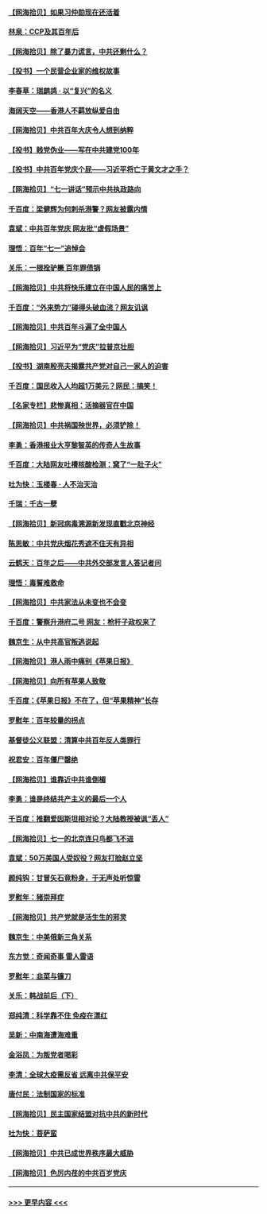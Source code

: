 #### [【网海拾贝】如果习仲勋现在还活着](../pages/nsc993/n13073410.md?t=07071802) 
#### [林泉：CCP及其百年后](../pages/nsc993/n13073226.md?t=07071802) 
#### [【网海拾贝】除了暴力谎言，中共还剩什么？](../pages/nsc993/n13071082.md?t=07071802) 
#### [【投书】一个民营企业家的维权故事](../pages/nsc993/n13070932.md?t=07071802) 
#### [李春草：瑞鹧鸪 · 以“复兴”的名义](../pages/nsc993/n13069984.md?t=07071802) 
#### [海阔天空——香港人不羁放纵爱自由](../pages/nsc993/n13069407.md?t=07071802) 
#### [【网海拾贝】中共百年大庆令人想到纳粹](../pages/nsc993/n13068483.md?t=07071802) 
#### [【投书】贱党伪业——写在中共建党100年](../pages/nsc993/n13067843.md?t=07071802) 
#### [【投书】中共百年党庆个屁——习近平将亡于黄文才之手？](../pages/nsc993/n13067425.md?t=07071802) 
#### [【网海拾贝】“七一讲话”预示中共执政路向](../pages/nsc993/n13066434.md?t=07071802) 
#### [千百度：梁健辉为何刺杀港警？网友披露内情](../pages/nsc993/n13066979.md?t=07071802) 
#### [袁斌：中共百年党庆 网友批“虚假场景”](../pages/nsc993/n13066385.md?t=07071802) 
#### [理悟：百年“七一”追悼会](../pages/nsc993/n13066106.md?t=07071802) 
#### [关乐：一根拴驴橛 百年罪债锅](../pages/nsc993/n13066089.md?t=07071802) 
#### [【网海拾贝】中共将快乐建立在中国人民的痛苦上](../pages/nsc993/n13064939.md?t=07071802) 
#### [千百度：“外来势力”碰得头破血流？网友讥讽](../pages/nsc993/n13064878.md?t=07071802) 
#### [【网海拾贝】中共百年斗遍了全中国人](../pages/nsc993/n13060020.md?t=07071802) 
#### [【网海拾贝】习近平为“党庆”拉普京壮胆](../pages/nsc993/n13057781.md?t=07071802) 
#### [【投书】湖南殷亮夫揭露共产党对自己一家人的迫害](../pages/nsc993/n13057744.md?t=07071802) 
#### [千百度：国民收入人均超1万美元？网民：搞笑！](../pages/nsc993/n13057692.md?t=07071802) 
#### [【名家专栏】悲惨真相：活摘器官在中国](../pages/nsc993/n13056611.md?t=07071802) 
#### [【网海拾贝】中共祸国殃世界，必须铲除！](../pages/nsc993/n13056011.md?t=07071802) 
#### [李勇：香港报业大亨黎智英的传奇人生故事](../pages/nsc993/n13055258.md?t=07071802) 
#### [千百度：大陆网友吐槽核酸检测：窝了“一肚子火”](../pages/nsc993/n13055194.md?t=07071802) 
#### [吐为快：玉楼春 · 人不治天治](../pages/nsc993/n13054028.md?t=07071802) 
#### [千瑞：千古一孽](../pages/nsc993/n13054016.md?t=07071802) 
#### [【网海拾贝】新冠病毒溯源新发现直戳北京神经](../pages/nsc993/n13052425.md?t=07071802) 
#### [陈思敏：中共党庆烟花秀遮不住天有异相](../pages/nsc993/n13052020.md?t=07071802) 
#### [云鹤天：百年之后——中共外交部发言人答记者问](../pages/nsc993/n13051604.md?t=07071802) 
#### [理悟：毒誓难救命](../pages/nsc993/n13051601.md?t=07071802) 
#### [【网海拾贝】中共家法从未变也不会变](../pages/nsc993/n13050366.md?t=07071802) 
#### [千百度：警察升港府二号 网友：枪杆子政权来了](../pages/nsc993/n13050261.md?t=07071802) 
#### [魏京生：从中共高官叛逃说起](../pages/nsc993/n13048997.md?t=07071802) 
#### [【网海拾贝】港人雨中痛别《苹果日报》](../pages/nsc993/n13048941.md?t=07071802) 
#### [【网海拾贝】向所有苹果人致敬](../pages/nsc993/n13046795.md?t=07071802) 
#### [千百度：《苹果日报》不在了，但“苹果精神”长存](../pages/nsc993/n13046703.md?t=07071802) 
#### [罗慰年：百年较量的拐点](../pages/nsc993/n13046542.md?t=07071802) 
#### [基督徒公义联盟：清算中共百年反人类罪行](../pages/nsc993/n13046499.md?t=07071802) 
#### [祝君安：百年僵尸罄绝](../pages/nsc993/n13045595.md?t=07071802) 
#### [【网海拾贝】谁靠近中共谁倒楣](../pages/nsc993/n13044667.md?t=07071802) 
#### [李勇：谁是终结共产主义的最后一个人](../pages/nsc993/n13044397.md?t=07071802) 
#### [千百度：推翻爱因斯坦相对论？大陆教授被讽“丢人”](../pages/nsc993/n13043908.md?t=07071802) 
#### [【网海拾贝】七一的北京连只鸟都飞不进](../pages/nsc993/n13041377.md?t=07071802) 
#### [袁斌：50万美国人受奴役？网友打脸赵立坚](../pages/nsc993/n13041330.md?t=07071802) 
#### [颜纯钩：甘冒矢石竟粉身，于无声处听惊雷](../pages/nsc993/n13041140.md?t=07071802) 
#### [罗慰年：猪崇拜症](../pages/nsc993/n13041071.md?t=07071802) 
#### [【网海拾贝】共产党就是活生生的邪灵](../pages/nsc993/n13036627.md?t=07071802) 
#### [魏京生：中美俄新三角关系](../pages/nsc993/n13035986.md?t=07071802) 
#### [东方觉：奇闻奇事 雷人雷语](../pages/nsc993/n13035878.md?t=07071802) 
#### [罗慰年：韭菜与镰刀](../pages/nsc993/n13034374.md?t=07071802) 
#### [关乐：韩战前后（下）](../pages/nsc993/n13034113.md?t=07071802) 
#### [郑纯清：科学靠不住 免疫在漂红](../pages/nsc993/n13034093.md?t=07071802) 
#### [吴新：中南海遭海难重](../pages/nsc993/n13034084.md?t=07071802) 
#### [金浴凤：为叛党者喝彩](../pages/nsc993/n13034058.md?t=07071802) 
#### [李清：全球大疫需反省 远离中共保平安](../pages/nsc993/n13033784.md?t=07071802) 
#### [唐付民：法制国家的标准](../pages/nsc993/n13032944.md?t=07071802) 
#### [【网海拾贝】民主国家结盟对抗中共的新时代](../pages/nsc993/n13031717.md?t=07071802) 
#### [吐为快：菩萨蛮](../pages/nsc993/n13030033.md?t=07071802) 
#### [【网海拾贝】中共已成世界秩序最大威胁](../pages/nsc993/n13028138.md?t=07071802) 
#### [【网海拾贝】色厉内荏的中共百岁党庆](../pages/nsc993/n13025582.md?t=07071802) 

----
#### [ >>> 更早内容 <<< ](../indexes/nsc993-earlier.md)
